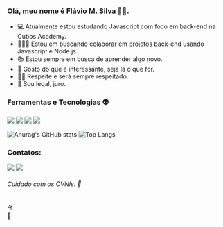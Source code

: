 ### Olá, meu nome é Flávio M. Silva 🏳️‍🌈.

- 💻 Atualmente estou estudando Javascript com foco em back-end na Cubos Academy.
- 🙋🏻‍♂️ Estou em buscando colaborar em projetos back-end usando Javascript e Node.js.
- 📚 Estou sempre em busca de aprender algo novo.
- 🧩 Gosto do que é interessante, seja lá o que for.
- 🤝🏻 Respeite e será sempre respeitado.
- 🐻 Sou legal, juro.

### Ferramentas e Tecnologias 👽

<img loading="lazy" src="https://img.shields.io/badge/Git-F05032.svg?style=for-the-badge&logo=Git&logoColor=white"/> <img loading="lazy" src="https://img.shields.io/badge/JavaScript-F7DF1E.svg?style=for-the-badge&logo=JavaScript&logoColor=black"/> <img loading="lazy" src="https://img.shields.io/badge/Node.js-339933.svg?style=for-the-badge&logo=nodedotjs&logoColor=white"/> <img loading="lazy" src="https://img.shields.io/badge/PostgreSQL-4169E1.svg?style=for-the-badge&logo=PostgreSQL&logoColor=white"/>


![Anurag's GitHub stats](https://github-readme-stats.vercel.app/api?username=flavioms86&show_icons=true&theme=vue-dark)
![Top Langs](https://github-readme-stats.vercel.app/api/top-langs/?username=flavioms86&layout=compact&theme=vue-dark)
          


### Contatos:

<div>

<a href = "mailto:flavioms86@hotmail.com"><img loading="lazy" src="https://img.shields.io/badge/Microsoft%20Outlook-0078D4.svg?style=for-the-badge&logo=Microsoft-Outlook&logoColor=white" target="_blank"></a>
<a href="https://www.linkedin.com/in/flaviomsilva" target="_blank"><img loading="lazy" src="https://img.shields.io/badge/LinkedIn-0A66C2.svg?style=for-the-badge&logo=LinkedIn&logoColor=white" target="_blank"></a> 

 
###### Cuidado com os OVNIs. 👾

</div>
🛸
<br/>
🐄
          
<!--
**flavioms86/flavioms86** is a ✨ _special_ ✨ repository because its `README.md` (this file) appears on your GitHub profile.

Here are some ideas to get you started:

- 🔭 I’m currently working on ...
- 🌱 I’m currently learning ...
- 👯 I’m looking to collaborate on ...
- 🤔 I’m looking for help with ...
- 💬 Ask me about ...
- 📫 How to reach me: ...
- 😄 Pronouns: ...
- ⚡ Fun fact: ...
-->
